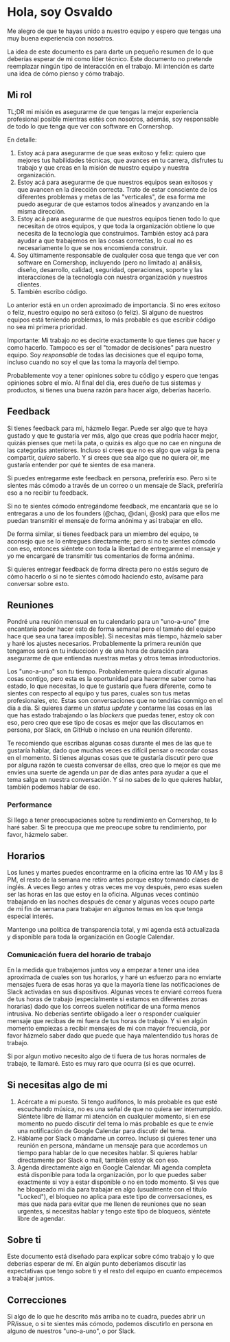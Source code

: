 # Hola, soy Osvaldo

Me alegro de que te hayas unido a nuestro equipo y espero que tengas una muy buena experiencia con nosotros.

La idea de este documento es para darte un pequeño resumen de lo que deberías esperar de mi como líder técnico. Este documento no pretende reemplazar ningún tipo de interacción en el trabajo. Mi intención es darte una idea de cómo pienso y cómo trabajo.

## Mi rol

TL;DR mi misión es asegurarme de que tengas la mejor experiencia profesional posible mientras estés con nosotros, además, soy responsable de todo lo que tenga que ver con software en Cornershop.

En detalle:

1.  Estoy acá para asegurarme de que seas exitoso y feliz: quiero que mejores tus habilidades técnicas, que avances en tu carrera, disfrutes tu trabajo y que creas en la misión de nuestro equipo y nuestra organización.
2.  Estoy acá para asegurarme de que nuestros equipos sean exitosos y que avancen en la dirección correcta. Trato de estar consciente de los diferentes problemas y metas de las "verticales", de esa forma me puedo asegurar de que estamos todos alineados y avanzando en la misma dirección.
3.  Estoy acá para asegurarme de que nuestros equipos tienen todo lo que necesitan de otros equipos, y que toda la organización obtiene lo que necesita de la tecnología que construimos. También estoy acá para ayudar a que trabajemos en las cosas correctas, lo cual no es necesariamente lo que se nos encomienda construir.
4.   Soy últimamente responsable de cualquier cosa que tenga que ver con software en Cornershop, incluyendo (pero no limitado a) análisis, diseño, desarrollo, calidad, seguridad, operaciones, soporte y las interacciones de la tecnología con nuestra organización y nuestros clientes.
5.  También escribo código.

Lo anterior está en un orden aproximado de importancia. Si no eres exitoso o feliz, nuestro equipo no será exitoso (o feliz). Si alguno de nuestros equipos está teniendo problemas, lo más probable es que escribir código no sea mi primera prioridad.

Importante: Mi trabajo _no_ es decirte exactamente lo que tienes que hacer y como hacerlo. Tampoco es ser el "tomador de decisiones" para nuestro equipo. Soy _responsable_ de todas las decisiones que el equipo toma, incluso cuando no soy el que las toma la mayoría del tiempo.

Probablemente voy a tener opiniones sobre tu código y espero que tengas opiniones sobre el mío. Al final del día, eres dueño de tus sistemas y productos, si tienes una buena razón para hacer algo, deberías hacerlo.

## Feedback

Si tienes feedback para mi, házmelo llegar. Puede ser algo que te haya gustado y que te gustaría ver más, algo que creas que podría hacer mejor, quizás pienses que metí la pata, o quizás es algo que no cae en ninguna de las categorías anteriores. Incluso si crees que no es algo que valga la pena compartir, _quiero_ saberlo. Y si crees que sea algo que no quiera oír, me gustaría entender por qué te sientes de esa manera.

Si puedes entregarme este feedback en persona, preferiría eso. Pero si te sientes más cómodo a través de un correo o un mensaje de Slack, preferiría eso a no recibir tu feedback.

Si no te sientes cómodo entregándome feedback, me encantaría que se lo entregaras a uno de los founders (@chaq, @dani, @osk) para que ellos me puedan transmitir el mensaje de forma anónima y así trabajar en ello.

De forma similar, si tienes feedback para un miembro del equipo, te aconsejo que se lo entregues directamente; pero si no te sientes cómodo con eso, entonces siéntete con toda la libertad de entregarme el mensaje y yo me encargaré de transmitir tus comentarios de forma anónima.

Si quieres entregar feedback de forma directa pero no estás seguro de cómo hacerlo o si no te sientes cómodo haciendo esto, avísame para conversar sobre esto.

## Reuniones

Pondré una reunión mensual en tu calendario para un "uno-a-uno" (me encantaría poder hacer esto de forma semanal pero el tamaño del equipo hace que sea una tarea imposible). Si necesitas más tiempo, házmelo saber y haré los ajustes necesarios. Probablemente la primera reunión que tengamos será en tu induccioón y de una hora de duración para asegurarme de que entiendas nuestras metas y otros temas introductorios.

Los "uno-a-uno" son _tu_ tiempo. Probablemente quiera discutir algunas cosas contigo, pero esta es la oportunidad para hacerme saber como has estado, lo que necesitas, lo que te gustaría que fuera diferente, como te sientes con respecto al equipo y tus pares, cuales son tus metas profesionales, etc. Estas son conversaciones que no tendrías conmigo en el día a día. Si quieres darme un _status update_ y contarme las cosas en las que has estado trabajando o las _blockers_ que puedas tener, estoy ok con eso, pero creo que ese tipo de cosas es mejor que las discutamos en persona, por Slack, en GitHub o incluso en una reunión diferente.

Te recomiendo que escribas algunas cosas durante el mes de las que te gustaría hablar, dado que muchas veces es difícil pensar o recordar cosas en el momento. Si tienes algunas cosas que te gustaría discutir pero que por alguna razón te cuesta conversar de ellas, creo que lo mejor es que me envíes una suerte de agenda un par de dias antes para ayudar a que el tema salga en nuestra conversación. Y si no sabes de lo que quieres hablar, también podemos hablar de eso.

### Performance

Si llego a tener preocupaciones sobre tu rendimiento en Cornershop, te lo haré saber. Si te preocupa que me preocupe sobre tu rendimiento, por favor, házmelo saber.

## Horarios

Los lunes y martes puedes encontrarme en la oficina entre las 10 AM y las 8 PM, el resto de la semana me retiro antes porque estoy tomando clases de inglés. A veces llego antes y otras veces me voy después, pero esas suelen ser las horas en las que estoy en la oficina. Algunas veces continúo trabajando en las noches después de cenar y algunas veces ocupo parte de mi fin de semana para trabajar en algunos temas en los que tenga especial interés.

Mantengo una política de transparencia total, y mi agenda está actualizada y disponible para toda la organización en Google Calendar.

### Comunicación fuera del horario de trabajo

En la medida que trabajemos juntos voy a empezar a tener una idea aproximada de cuales son tus horarios, y haré un esfuerzo para no enviarte mensajes fuera de esas horas ya que la mayoría tiene las notificaciones de Slack activadas en sus dispositivos. Algunas veces te enviaré correos fuera de tus horas de trabajo (especialmente si estamos en diferentes zonas horarias) dado que los correos suelen notificar de una forma menos intrusiva. No deberías sentirte obligado a leer o responder cualquier mensaje que recibas de mi fuera de tus horas de trabajo. Y si en algún momento empiezas a recibir mensajes de mi con mayor frecuencia, por favor házmelo saber dado que puede que haya malentendido tus horas de trabajo.

Si por algun motivo necesito algo de ti fuera de tus horas normales de trabajo, te llamaré. Esto es muy raro que ocurra (si es que ocurre).

## Si necesitas algo de mi

1.  Acércate a mi puesto. Si tengo audífonos, lo más probable es que esté escuchando música, no es una señal de que no quiera ser interrumpido. Siéntete libre de llamar mi atención en cualquier momento, si en ese momento no puedo discutir del tema lo más probable es que te envíe una notificación de Google Calendar para discutir del tema.
2.  Háblame por Slack o mándame un correo. Incluso si quieres tener una reunión en persona, mándame un mensaje para que acordemos un tiempo para hablar de lo que necesites hablar. Si quieres hablar directamente por Slack o mail, también estoy ok con eso.
3.  Agenda directamente algo en Google Calendar. Mi agenda completa está disponible para toda la organización, por lo que puedes saber exactmente si voy a estar disponible o no en todo momento. Si ves que he bloqueado mi día para trabajar en algo (usualmente con el título "Locked"), el bloqueo no aplica para este tipo de conversaciones, es mas que nada para evitar que me llenen de reuniones que no sean urgentes, si necesitas hablar y tengo este tipo de bloqueos, siéntete libre de agendar.

## Sobre ti

Este documento está diseñado para explicar sobre cómo trabajo y lo que deberías esperar de mí. En algún punto deberíamos discutir las expectativas que tengo sobre ti y el resto del equipo en cuanto empecemos a trabajar juntos.

## Correcciones

Si algo de lo que he descrito más arriba no te cuadra, puedes abrir un PR/issue, o si te sientes más cómodo, podemos discutirlo en persona en alguno de nuestros "uno-a-uno", o por Slack.
